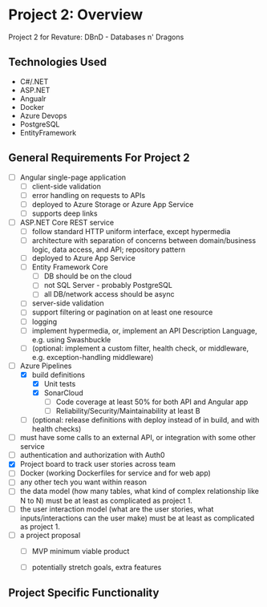 # Project 2: Overview
Project 2 for Revature: DBnD - Databases n' Dragons

## Technologies Used
- C#/.NET
- ASP.NET
- Angualr
- Docker
- Azure Devops
- PostgreSQL
- EntityFramework

## General Requirements For Project 2
- [ ] Angular single-page application
    - [ ] client-side validation
    - [ ] error handling on requests to APIs
    - [ ] deployed to Azure Storage or Azure App Service
    - [ ] supports deep links
- [ ] ASP.NET Core REST service
    - [ ] follow standard HTTP uniform interface, except hypermedia
    - [ ] architecture with separation of concerns between domain/business logic, data access, and API; repository pattern
    - [ ] deployed to Azure App Service
    - [ ] Entity Framework Core
        - [ ] DB should be on the cloud
        - [ ] not SQL Server - probably PostgreSQL
        - [ ] all DB/network access should be async
    - [ ] server-side validation
    - [ ] support filtering or pagination on at least one resource
    - [ ] logging
    - [ ] implement hypermedia, or, implement an API Description Language, e.g. using Swashbuckle
    - [ ] (optional: implement a custom filter, health check, or middleware, e.g. exception-handling middleware)
- [ ] Azure Pipelines
    - [x] build definitions
        - [x] Unit tests
        - [x] SonarCloud
            - [ ] Code coverage at least 50% for both API and Angular app
            - [ ] Reliability/Security/Maintainability at least B
    - [ ] (optional: release definitions with deploy instead of in build, and with health checks)
- [ ] must have some calls to an external API, or integration with some other service
- [ ] authentication and authorization with Auth0
- [x] Project board to track user stories across team
- [ ] Docker (working Dockerfiles for service and for web app)
- [ ] any other tech you want within reason
- [ ] the data model (how many tables, what kind of complex relationship like N to N) must be at least as complicated as project 1.
- [ ] the user interaction model (what are the user stories, what inputs/interactions can the user make) must be at least as complicated as project 1.
- [ ] a project proposal
    - [ ] MVP minimum viable product
    - [ ] potentially stretch goals, extra features


## Project Specific Functionality

